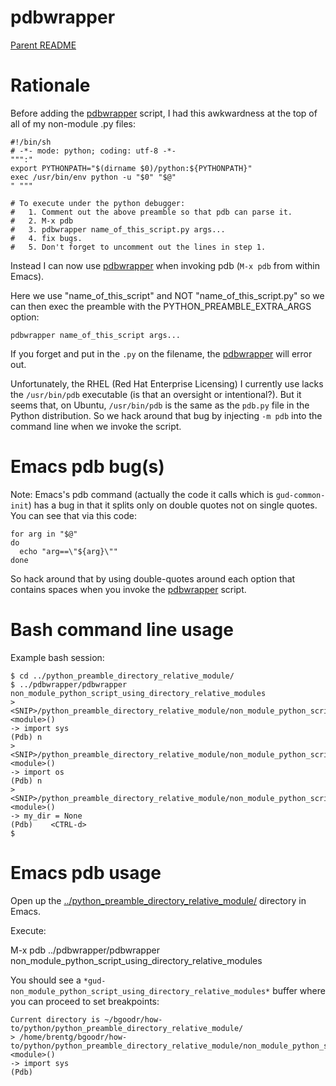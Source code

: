 pdbwrapper
==========

[Parent README](../README.md)

Rationale
=========

Before adding the [pdbwrapper](pdbwrapper) script, I had this
awkwardness at the top of all of my non-module .py files:

    #!/bin/sh
    # -*- mode: python; coding: utf-8 -*-
    """:"
    export PYTHONPATH="$(dirname $0)/python:${PYTHONPATH}"
    exec /usr/bin/env python -u "$0" "$@"
    " """
    
    # To execute under the python debugger:
    #   1. Comment out the above preamble so that pdb can parse it.
    #   2. M-x pdb
    #   3. pdbwrapper name_of_this_script.py args...
    #   4. fix bugs.
    #   5. Don't forget to uncomment out the lines in step 1.
   
Instead I can now use [pdbwrapper](pdbwrapper) when invoking pdb (`M-x pdb`
from within Emacs).

Here we use "name_of_this_script" and NOT "name_of_this_script.py" so
we can then exec the preamble with the PYTHON_PREAMBLE_EXTRA_ARGS
option:

    pdbwrapper name_of_this_script args...

If you forget and put in the `.py` on the filename, the
[pdbwrapper](pdbwrapper) will error out.

Unfortunately, the RHEL (Red Hat Enterprise Licensing) I currently use
lacks the `/usr/bin/pdb` executable (is that an oversight or
intentional?). But it seems that, on Ubuntu, `/usr/bin/pdb` is the
same as the `pdb.py` file in the Python distribution. So we hack
around that bug by injecting `-m pdb` into the command line when we
invoke the script.

Emacs pdb bug(s)
================

Note: Emacs's pdb command (actually the code it calls which is
`gud-common-init`) has a bug in that it splits only on double quotes
not on single quotes. You can see that via this code:

    for arg in "$@"
    do
      echo "arg==\"${arg}\""
    done

So hack around that by using double-quotes around each option that
contains spaces when you invoke the [pdbwrapper](pdbwrapper) script.


Bash command line usage
=======================

Example bash session:


    $ cd ../python_preamble_directory_relative_module/
    $ ../pdbwrapper/pdbwrapper non_module_python_script_using_directory_relative_modules
    > <SNIP>/python_preamble_directory_relative_module/non_module_python_script_using_directory_relative_modules.py(5)<module>()
    -> import sys
    (Pdb) n
    > <SNIP>/python_preamble_directory_relative_module/non_module_python_script_using_directory_relative_modules.py(8)<module>()
    -> import os
    (Pdb) n
    > <SNIP>/python_preamble_directory_relative_module/non_module_python_script_using_directory_relative_modules.py(9)<module>()
    -> my_dir = None
    (Pdb)    <CTRL-d>
    $ 


Emacs pdb usage
===============

Open up the [../python_preamble_directory_relative_module/](../python_preamble_directory_relative_module/) directory in Emacs.

Execute:

   M-x pdb
   ../pdbwrapper/pdbwrapper non_module_python_script_using_directory_relative_modules

You should see a `*gud-non_module_python_script_using_directory_relative_modules*` buffer where you can proceed to set breakpoints:

    Current directory is ~/bgoodr/how-to/python/python_preamble_directory_relative_module/
    > /home/brentg/bgoodr/how-to/python/python_preamble_directory_relative_module/non_module_python_script_using_directory_relative_modules.py(5)<module>()
    -> import sys
    (Pdb)
